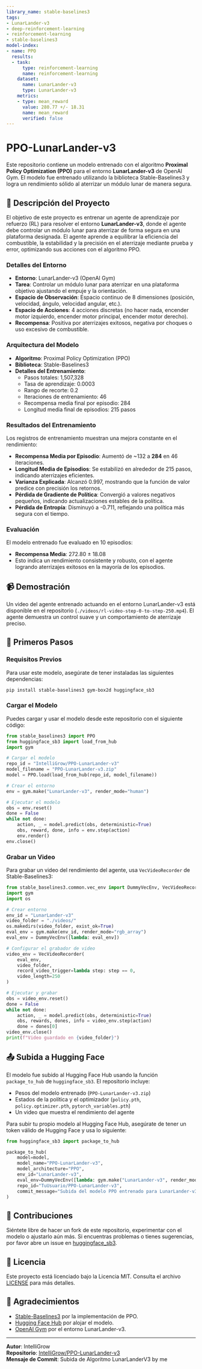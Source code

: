 ```yaml
---
library_name: stable-baselines3
tags:
- LunarLander-v3
- deep-reinforcement-learning
- reinforcement-learning
- stable-baselines3
model-index:
- name: PPO
  results:
  - task:
      type: reinforcement-learning
      name: reinforcement-learning
    dataset:
      name: LunarLander-v3
      type: LunarLander-v3
    metrics:
    - type: mean_reward
      value: 280.77 +/- 18.31
      name: mean_reward
      verified: false
---
```


# PPO-LunarLander-v3

Este repositorio contiene un modelo entrenado con el algoritmo **Proximal Policy Optimization (PPO)** para el entorno **LunarLander-v3** de OpenAI Gym. El modelo fue entrenado utilizando la biblioteca Stable-Baselines3 y logra un rendimiento sólido al aterrizar un módulo lunar de manera segura.

## 📖 Descripción del Proyecto

El objetivo de este proyecto es entrenar un agente de aprendizaje por refuerzo (RL) para resolver el entorno **LunarLander-v3**, donde el agente debe controlar un módulo lunar para aterrizar de forma segura en una plataforma designada. El agente aprende a equilibrar la eficiencia del combustible, la estabilidad y la precisión en el aterrizaje mediante prueba y error, optimizando sus acciones con el algoritmo PPO.

### Detalles del Entorno
- **Entorno**: LunarLander-v3 (OpenAI Gym)
- **Tarea**: Controlar un módulo lunar para aterrizar en una plataforma objetivo ajustando el empuje y la orientación.
- **Espacio de Observación**: Espacio continuo de 8 dimensiones (posición, velocidad, ángulo, velocidad angular, etc.).
- **Espacio de Acciones**: 4 acciones discretas (no hacer nada, encender motor izquierdo, encender motor principal, encender motor derecho).
- **Recompensa**: Positiva por aterrizajes exitosos, negativa por choques o uso excesivo de combustible.

### Arquitectura del Modelo
- **Algoritmo**: Proximal Policy Optimization (PPO)
- **Biblioteca**: Stable-Baselines3
- **Detalles del Entrenamiento**:
  - Pasos totales: 1,507,328
  - Tasa de aprendizaje: 0.0003
  - Rango de recorte: 0.2
  - Iteraciones de entrenamiento: 46
  - Recompensa media final por episodio: 284
  - Longitud media final de episodios: 215 pasos

### Resultados del Entrenamiento
Los registros de entrenamiento muestran una mejora constante en el rendimiento:
- **Recompensa Media por Episodio**: Aumentó de ~132 a **284** en 46 iteraciones.
- **Longitud Media de Episodios**: Se estabilizó en alrededor de 215 pasos, indicando aterrizajes eficientes.
- **Varianza Explicada**: Alcanzó 0.997, mostrando que la función de valor predice con precisión los retornos.
- **Pérdida de Gradiente de Política**: Convergió a valores negativos pequeños, indicando actualizaciones estables de la política.
- **Pérdida de Entropía**: Disminuyó a -0.711, reflejando una política más segura con el tiempo.

### Evaluación
El modelo entrenado fue evaluado en 10 episodios:
- **Recompensa Media**: 272.80 ± 18.08
- Esto indica un rendimiento consistente y robusto, con el agente logrando aterrizajes exitosos en la mayoría de los episodios.

## 📹 Demostración
Un video del agente entrenado actuando en el entorno LunarLander-v3 está disponible en el repositorio (`./videos/rl-video-step-0-to-step-250.mp4`). El agente demuestra un control suave y un comportamiento de aterrizaje preciso.

## 🚀 Primeros Pasos

### Requisitos Previos
Para usar este modelo, asegúrate de tener instaladas las siguientes dependencias:
```bash
pip install stable-baselines3 gym-box2d huggingface_sb3
```

### Cargar el Modelo
Puedes cargar y usar el modelo desde este repositorio con el siguiente código:

```python
from stable_baselines3 import PPO
from huggingface_sb3 import load_from_hub
import gym

# Cargar el modelo
repo_id = "IntelliGrow/PPO-LunarLander-v3"
model_filename = "PPO-LunarLander-v3.zip"
model = PPO.load(load_from_hub(repo_id, model_filename))

# Crear el entorno
env = gym.make("LunarLander-v3", render_mode="human")

# Ejecutar el modelo
obs = env.reset()
done = False
while not done:
    action, _ = model.predict(obs, deterministic=True)
    obs, reward, done, info = env.step(action)
    env.render()
env.close()
```

### Grabar un Video
Para grabar un video del rendimiento del agente, usa `VecVideoRecorder` de Stable-Baselines3:

```python
from stable_baselines3.common.vec_env import DummyVecEnv, VecVideoRecorder
import gym
import os

# Crear entorno
env_id = "LunarLander-v3"
video_folder = "./videos/"
os.makedirs(video_folder, exist_ok=True)
eval_env = gym.make(env_id, render_mode="rgb_array")
eval_env = DummyVecEnv([lambda: eval_env])

# Configurar el grabador de video
video_env = VecVideoRecorder(
    eval_env,
    video_folder,
    record_video_trigger=lambda step: step == 0,
    video_length=250
)

# Ejecutar y grabar
obs = video_env.reset()
done = False
while not done:
    action, _ = model.predict(obs, deterministic=True)
    obs, rewards, dones, info = video_env.step(action)
    done = dones[0]
video_env.close()
print(f"Video guardado en {video_folder}")
```

## 📤 Subida a Hugging Face
El modelo fue subido al Hugging Face Hub usando la función `package_to_hub` de `huggingface_sb3`. El repositorio incluye:
- Pesos del modelo entrenado (`PPO-LunarLander-v3.zip`)
- Estados de la política y el optimizador (`policy.pth`, `policy.optimizer.pth`, `pytorch_variables.pth`)
- Un video que muestra el rendimiento del agente

Para subir tu propio modelo al Hugging Face Hub, asegúrate de tener un token válido de Hugging Face y usa lo siguiente:

```python
from huggingface_sb3 import package_to_hub

package_to_hub(
    model=model,
    model_name="PPO-LunarLander-v3",
    model_architecture="PPO",
    env_id="LunarLander-v3",
    eval_env=DummyVecEnv([lambda: gym.make("LunarLander-v3", render_mode="rgb_array")]),
    repo_id="TuUsuario/PPO-LunarLander-v3",
    commit_message="Subida del modelo PPO entrenado para LunarLander-v3"
)
```

## 🙌 Contribuciones
Siéntete libre de hacer un fork de este repositorio, experimentar con el modelo o ajustarlo aún más. Si encuentras problemas o tienes sugerencias, por favor abre un issue en [huggingface_sb3](https://github.com/huggingface/huggingface_sb3).

## 📜 Licencia
Este proyecto está licenciado bajo la Licencia MIT. Consulta el archivo [LICENSE](LICENSE) para más detalles.

## 🙏 Agradecimientos
- [Stable-Baselines3](https://github.com/DLR-RM/stable-baselines3) por la implementación de PPO.
- [Hugging Face Hub](https://huggingface.co/) por alojar el modelo.
- [OpenAI Gym](https://gym.openai.com/) por el entorno LunarLander-v3.

---

**Autor**: IntelliGrow  
**Repositorio**: [IntelliGrow/PPO-LunarLander-v3](https://huggingface.co/IntelliGrow/PPO-LunarLander-v3)  
**Mensaje de Commit**: Subida de Algoritmo LunarLanderV3 by me
```
